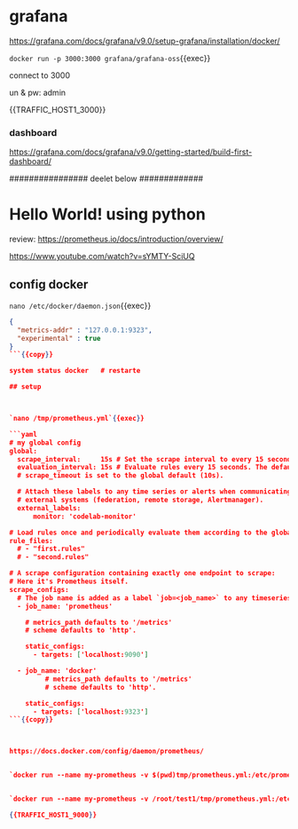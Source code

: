 # grafana

https://grafana.com/docs/grafana/v9.0/setup-grafana/installation/docker/

`docker run -p 3000:3000 grafana/grafana-oss`{{exec}}


connect to 3000

un & pw: admin

{{TRAFFIC_HOST1_3000}}

### dashboard

https://grafana.com/docs/grafana/v9.0/getting-started/build-first-dashboard/


################ deelet below  #############

# Hello World! using python


review: https://prometheus.io/docs/introduction/overview/

https://www.youtube.com/watch?v=sYMTY-SciUQ

## config docker

`nano /etc/docker/daemon.json`{{exec}}

```json
{
  "metrics-addr" : "127.0.0.1:9323",
  "experimental" : true
}
```{{copy}}

system status docker   # restarte

## setup



`nano /tmp/prometheus.yml`{{exec}}

```yaml
# my global config
global:
  scrape_interval:     15s # Set the scrape interval to every 15 seconds. Default is every 1 minute.
  evaluation_interval: 15s # Evaluate rules every 15 seconds. The default is every 1 minute.
  # scrape_timeout is set to the global default (10s).

  # Attach these labels to any time series or alerts when communicating with
  # external systems (federation, remote storage, Alertmanager).
  external_labels:
      monitor: 'codelab-monitor'

# Load rules once and periodically evaluate them according to the global 'evaluation_interval'.
rule_files:
  # - "first.rules"
  # - "second.rules"

# A scrape configuration containing exactly one endpoint to scrape:
# Here it's Prometheus itself.
scrape_configs:
  # The job name is added as a label `job=<job_name>` to any timeseries scraped from this config.
  - job_name: 'prometheus'

    # metrics_path defaults to '/metrics'
    # scheme defaults to 'http'.

    static_configs:
      - targets: ['localhost:9090']

  - job_name: 'docker'
         # metrics_path defaults to '/metrics'
         # scheme defaults to 'http'.

    static_configs:
      - targets: ['localhost:9323']
```{{copy}}



https://docs.docker.com/config/daemon/prometheus/


`docker run --name my-prometheus -v $(pwd)tmp/prometheus.yml:/etc/prometheus/prometheus.yml -p 9090:9090 prom/prometheus`{{exec}}


`docker run --name my-prometheus -v /root/test1/tmp/prometheus.yml:/etc/prometheus/prometheus.yml -p 9090:9090 prom/prometheus`{{exec}}

{{TRAFFIC_HOST1_9000}}


